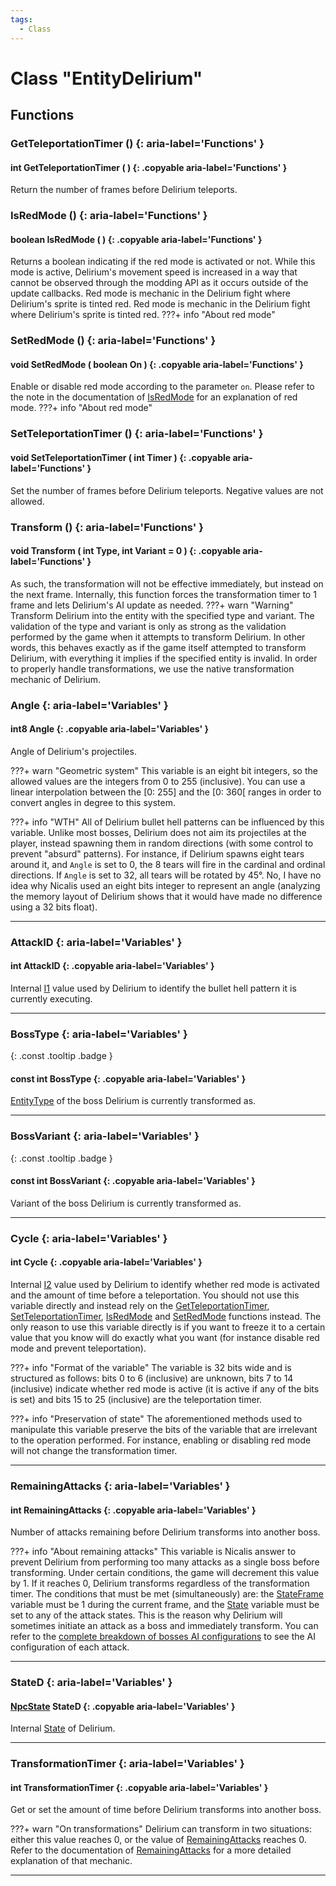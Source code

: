 ```yaml
---
tags:
  - Class
---
```

# Class "EntityDelirium"

## Functions

### GetTeleportationTimer () {: aria-label='Functions' }
#### int GetTeleportationTimer ( ) {: .copyable aria-label='Functions' }
Return the number of frames before Delirium teleports.

### IsRedMode () {: aria-label='Functions' }
#### boolean IsRedMode ( ) {: .copyable aria-label='Functions' }
Returns a boolean indicating if the red mode is activated or not.
While this mode is active, Delirium's movement speed is increased in a way that cannot be observed through the modding API as it occurs outside of the update callbacks.
Red mode is mechanic in the Delirium fight where Delirium's sprite is tinted red.
Red mode is mechanic in the Delirium fight where Delirium's sprite is tinted red. 
???+ info "About red mode"

### SetRedMode () {: aria-label='Functions' }
#### void SetRedMode ( boolean On ) {: .copyable aria-label='Functions' }
Enable or disable red mode according to the parameter `on`.
Please refer to the note in the documentation of [IsRedMode](EntityDelirium.md#isredmode) for an explanation of red mode.
???+ info "About red mode"

### SetTeleportationTimer () {: aria-label='Functions' }
#### void SetTeleportationTimer ( int Timer ) {: .copyable aria-label='Functions' }
Set the number of frames before Delirium teleports. Negative values are not allowed.

### Transform () {: aria-label='Functions' }
#### void Transform ( int Type, int Variant = 0 ) {: .copyable aria-label='Functions' }
As such, the transformation will not be effective immediately, but instead on the next frame.
Internally, this function forces the transformation timer to 1 frame and lets Delirium's AI update as needed.
???+ warn "Warning"
Transform Delirium into the entity with the specified type and variant.
The validation of the type and variant is only as strong as the validation performed by the game when it attempts to transform Delirium.
In other words, this behaves exactly as if the game itself attempted to transform Delirium, with everything it implies if the specified entity is invalid.
In order to properly handle transformations, we use the native transformation mechanic of Delirium.

### Angle {: aria-label='Variables' }
#### int8 Angle {: .copyable aria-label='Variables' }
Angle of Delirium's projectiles. 

???+ warn "Geometric system"
    This variable is an eight bit integers, so the allowed values are the integers from 0 to 255 (inclusive).
    You can use a linear interpolation between the \[0: 255] and the \[0: 360\[ ranges in order to convert angles in degree to this system.

???+ info "WTH"
    All of Delirium bullet hell patterns can be influenced by this variable. Unlike most bosses, Delirium does not aim its projectiles at the player, instead spawning them in random directions (with some control to prevent "absurd" patterns).
    For instance, if Delirium spawns eight tears around it, and `Angle` is set to 0, the 8 tears will fire in the cardinal and ordinal directions. If `Angle` is set to 32, all tears will be rotated by 45°.
    No, I have no idea why Nicalis used an eight bits integer to represent an angle (analyzing the memory layout of Delirium shows that it would have made no difference using a 32 bits float).
___
### AttackID {: aria-label='Variables' }
#### int AttackID {: .copyable aria-label='Variables' }
Internal [I1](https://wofsauge.github.io/IsaacDocs/rep/EntityNPC.html#I1) value used by Delirium to identify the bullet hell pattern it is currently executing.

___
### BossType {: aria-label='Variables' }
[ ](#){: .const .tooltip .badge }
#### const int BossType {: .copyable aria-label='Variables' }
[EntityType](https://wofsauge.github.io/IsaacDocs/rep/enums/EntityType.html) of the boss Delirium is currently transformed as.

___
### BossVariant {: aria-label='Variables' }
[ ](#){: .const .tooltip .badge }
#### const int BossVariant {: .copyable aria-label='Variables' }
Variant of the boss Delirium is currently transformed as.

___
### Cycle {: aria-label='Variables' }
#### int Cycle {: .copyable aria-label='Variables' }
Internal [I2](https://wofsauge.github.io/IsaacDocs/rep/EntityNPC.html#I2) value used by Delirium to identify whether red mode is activated and the amount of time before a teleportation.
You should not use this variable directly and instead rely on the [GetTeleportationTimer](EntityDelirium.md#getteleportationtimer), [SetTeleportationTimer](EntityDelirium.md#setteleportationtimer), [IsRedMode](EntityDelirium.md#isredmode) and [SetRedMode](EntityDelirium.md#setredmode) functions instead.
The only reason to use this variable directly is if you want to freeze it to a certain value that you know will do exactly what you want (for instance disable red mode and prevent teleportation).

???+ info "Format of the variable"
    The variable is 32 bits wide and is structured as follows: bits 0 to 6 (inclusive) are unknown, bits 7 to 14 (inclusive) indicate whether red mode is active (it is active if any of the bits is set) and bits 15 to 25 (inclusive) are the teleportation timer.

???+ info "Preservation of state"
    The aforementioned methods used to manipulate this variable preserve the bits of the variable that are irrelevant to the operation performed.
    For instance, enabling or disabling red mode will not change the transformation timer. 
___
### RemainingAttacks {: aria-label='Variables' }
#### int RemainingAttacks {: .copyable aria-label='Variables' }
Number of attacks remaining before Delirium transforms into another boss.

???+ info "About remaining attacks" 
    This variable is Nicalis answer to prevent Delirium from performing too many attacks as a single boss before transforming.
    Under certain conditions, the game will decrement this value by 1. If it reaches 0, Delirium transforms regardless of the transformation timer.
    The conditions that must be met (simultaneously) are: the [StateFrame](https://wofsauge.github.io/IsaacDocs/rep/EntityNPC.html#stateframe) variable must be 1 during the current frame, and the [State](https://wofsauge.github.io/IsaacDocs/rep/EntityNPC.md#state) variable must be set to any of the attack states.
    This is the reason why Delirium will sometimes initiate an attack as a boss and immediately transform. 
    You can refer to the [complete breakdown of bosses AI configurations](https://wofsauge.github.io/IsaacDocs/rep/customData/bosses.xlsx) to see the AI configuration of each attack.
___
### StateD {: aria-label='Variables' }
#### [NpcState](https://wofsauge.github.io/IsaacDocs/rep/enums/NpcState.html) StateD {: .copyable aria-label='Variables' }
Internal [State](https://wofsauge.github.io/IsaacDocs/rep/EntityNPC.html#State) of Delirium.

___
### TransformationTimer {: aria-label='Variables' }
#### int TransformationTimer {: .copyable aria-label='Variables' }
Get or set the amount of time before Delirium transforms into another boss.

???+ warn "On transformations" 
    Delirium can transform in two situations: either this value reaches 0, or the value of [RemainingAttacks](EntityDelirium.md#remainingattacks) reaches 0. 
    Refer to the documentation of [RemainingAttacks](EntityDelirium.md#remainingattacks) for a more detailed explanation of that mechanic.
    
___
